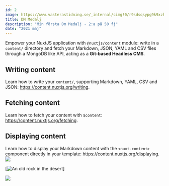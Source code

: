 ```yaml
---
id: 2
image: https://www.vasterastidning.se/_internal/cimg!0/r9sdsqsypg9k9xzkdv6npjbofbbcu8u
title: DM Medalj
description: "Min första Dm Medalj - 2:a på 50 fj"
date: "2021 maj"
---
```


Empower your NuxtJS application with `@nuxtjs/content` module: write in a `content/` directory and fetch your Markdown, JSON, YAML and CSV files through a MongoDB like API, acting as a **Git-based Headless CMS**.

## Writing content

Learn how to write your `content/`, supporting Markdown, YAML, CSV and JSON: https://content.nuxtjs.org/writing.

## Fetching content

Learn how to fetch your content with `$content`: https://content.nuxtjs.org/fetching.

## Displaying content

Learn how to display your Markdown content with the `<nuxt-content>` component directly in your template: https://content.nuxtjs.org/displaying.
<img src="/images/cherries.jpg">

[![An old rock in the desert](/images/cherries.jpg "Shiprock, New Mexico by Beau Rogers")]

<img src="/images/croissant.jpg">

<br>
